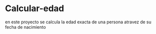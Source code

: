 # Calcular-edad
en este proyecto se calcula la edad exacta de una persona atravez de su fecha de nacimiento
